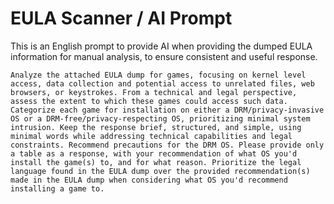 # EULA Scanner / AI Prompt

This is an English prompt to provide AI when providing the dumped EULA information for manual analysis, to ensure consistent and useful response. 

```
Analyze the attached EULA dump for games, focusing on kernel level access, data collection and potential access to unrelated files, web browsers, or keystrokes. From a technical and legal perspective, assess the extent to which these games could access such data. Categorize each game for installation on either a DRM/privacy-invasive OS or a DRM-free/privacy-respecting OS, prioritizing minimal system intrusion. Keep the response brief, structured, and simple, using minimal words while addressing technical capabilities and legal constraints. Recommend precautions for the DRM OS. Please provide only a table as a response, with your recommendation of what OS you'd install the game(s) to, and for what reason. Prioritize the legal language found in the EULA dump over the provided recommendation(s) made in the EULA dump when considering what OS you'd recommend installing a game to.
```
